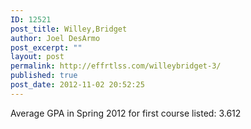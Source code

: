 ```yaml
---
ID: 12521
post_title: Willey,Bridget
author: Joel DesArmo
post_excerpt: ""
layout: post
permalink: http://effrtlss.com/willeybridget-3/
published: true
post_date: 2012-11-02 20:52:25
---
```

<p>Average GPA in Spring 2012 for first course listed: 3.612</p>